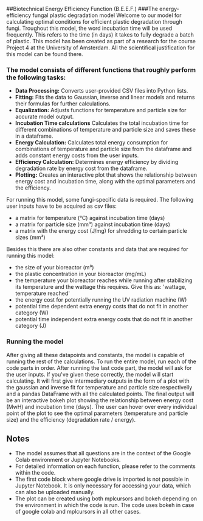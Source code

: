 ##Biotechnical Energy Efficiency Function (B.E.E.F.)
###The energy-efficiency fungal plastic degradation model
Welcome to our model for calculating optimal conditions for efficient plastic degradation through fungi. Troughout this model, the word incubation time will be used frequently. This refers to the time (in days) it takes to fully degrade a batch of plastic. This model has been created as part of a research for the course Project 4 at the University of Amsterdam. All the scientifical justification for this model can be found there.

### The model consists of different functions that roughly perform the following tasks:
 - **Data Processing:** Converts user-provided CSV files into Python lists.
 - **Fitting:** Fits the data to Gaussian, inverse and linear models and returns their formulas for further calculations.
 - **Equalization:** Adjusts functions for temperature and particle size for accurate model output.
 - **Incubation Time calculations** Calculates the total incubation time for different combinations of temperature and particle size and saves these in a dataframe.
 - **Energy Calculation:** Calculates total energy consumption for combinations of temperature and particle size from the dataframe and adds constant energy costs from the user inputs.
 - **Efficiency Calculation:** Determines energy efficiency by dividing degradation rate by energy cost from the dataframe.
 - **Plotting:** Creates an interactive plot that shows the relationship between energy cost and incubation time, along with the optimal parameters and the efficiency.

For running this model, some fungi-specific data is required. The following user inputs have to be acquired as csv files:
  - a matrix for temperature (°C) against incubation time (days)
  - a matrix for particle size (mm³) against incubation time (days)
  - a matrix with the energy cost (J/mg) for shredding to certain particle sizes (mm³)

Besides this there are also other constants and data that are required for running this model:
  - the size of your bioreactor (m³)
  - the plastic concentration in your bioreactor (mg/mL)
  - the temperature your bioreactor reaches while running after stabilizing its temperature and the wattage this requires. Give this as: 'wattage, temperature reached'
  - the energy cost for potentially running the UV radiation machine (W)
  - potential time dependent extra energy costs that do not fit in another category (W)
  - potential time independent extra energy costs that do not fit in another category (J)

### Running the model
After giving all these datapoints and constants, the model is capable of running the rest of the calculations. To run the entire model, run each of the code parts in order. After running the last code part, the model will ask for the user inputs. If you've given these correctly, the model will start calculating. It will first give intermediary outputs in the form of a plot with the gaussian and inverse fit for temperature and particle size respectivelly and a pandas DataFrame with all the calculated points. The final output will be an interactive bokeh plot showing the relationship between energy cost (MwH) and incubation time (days). The user can hover over every individual point of the plot to see the optimal parameters (temperature and particle size) and the efficiency (degradation rate / energy).

## Notes

 -  The model assumes that all questions are in the context of the Google Colab environment or Jupyter Notebooks.
 - For detailed information on each function, please refer to the comments within the code.
 - The first code block where google drive is imported is not possible in Jupyter Notebook. It is only necessary for accessing your data, which can also be uploaded manually.
 - The plot can be created using both mplcursors and bokeh depending on the environment in which the code is run. The code uses bokeh in case of google colab and mplcursors in all other cases.
